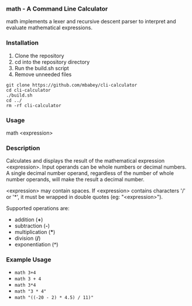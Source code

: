 ### math - A Command Line Calculator
math implements a lexer and recursive descent parser to interpret and evaluate mathematical expressions.

### Installation
1. Clone the repository
2. cd into the repository directory
3. Run the build.sh script 
4. Remove unneeded files

```
git clone https://github.com/mbabey/cli-calculator
cd cli-calculator
./build.sh
cd ../
rm -rf cli-calculator
```

### Usage
math &lt;expression&gt;

### Description
Calculates and displays the result of the mathematical expression &lt;expression&gt;.
Input operands can be whole numbers or decimal numbers. A single decimal number operand,
regardless of the number of whole number operands, will make the result a decimal
number.

&lt;expression&gt; may contain spaces. If &lt;expression&gt; contains characters '/' or '*', it
must be wrapped in double quotes (eg: "&lt;expression&gt;").

Supported operations are:
- addition (**+**)
- subtraction (**-**)
- multiplication (**&ast;**)
- division (**/**)
- exponentiation (**^**)

### Example Usage
- `math 3+4`
- `math 3 + 4`
- `math 3*4`
- `math "3 * 4"`
- `math "((-20 - 2) * 4.5) / 11)"`
